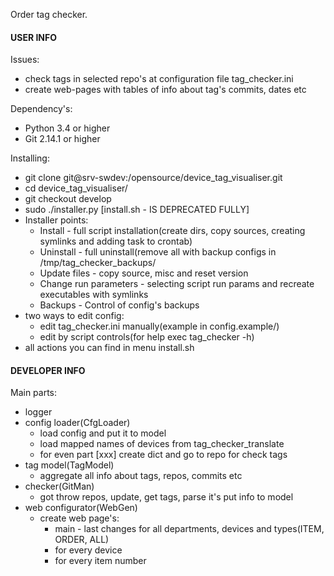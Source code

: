 Order tag checker.

#### USER INFO ####
Issues:
- check tags in selected repo's at configuration file tag_checker.ini
- create web-pages with tables of info about tag's commits, dates etc


Dependency's:
- Python 3.4 or higher
- Git 2.14.1 or higher

Installing:
- git clone git@srv-swdev:/opensource/device_tag_visualiser.git
- cd device_tag_visualiser/
- git checkout develop
- sudo ./installer.py [install.sh - IS DEPRECATED FULLY]
- Installer points:
    - Install - full script installation(create dirs, copy sources, creating symlinks and adding task to crontab)
    - Uninstall - full uninstall(remove all with backup configs in /tmp/tag_checker_backups/
    - Update files - copy source, misc and reset version
    - Change run parameters - selecting script run params and recreate executables with symlinks
    - Backups - Control of config's backups
- two ways to edit config:
    - edit tag_checker.ini manually(example in config.example/)
    - edit by script controls(for help exec tag_checker -h)
- all actions you can find in menu install.sh

#### DEVELOPER INFO ####
Main parts:
- logger
- config loader(CfgLoader)
    - load config and put it to model
    - load mapped names of devices from tag_checker_translate
    - for even part [xxx] create dict and go to repo for check tags
- tag model(TagModel)
    - aggregate all info about tags, repos, commits etc
- checker(GitMan)
    - got throw repos, update, get tags, parse it's put info to model
- web configurator(WebGen)
    - create web page's:
        - main - last changes for all departments, devices and types(ITEM, ORDER, ALL)
        - for every device
        - for every item number